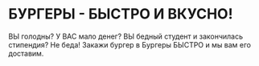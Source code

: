 # БУРГЕРЫ - БЫСТРО И ВКУСНО!
ВЫ голодны? У ВАС мало денег? ВЫ бедный студент и закончилась стипендия? Не беда! Закажи бургер в Бургеры БЫСТРО и мы вам его доставим.
